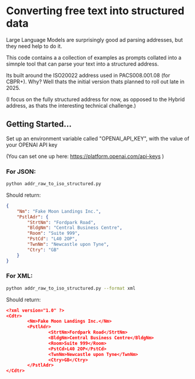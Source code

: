 # Converting free text into structured data

Large Language Models are surprisingly good ad parsing addresses, but they need help to do it.

This code contains a a collection of examples as prompts collated into a simnple tool that can parse your text into a structured address.

Its built around the ISO20022 address used in PACS008.001.08 (for CBPR+). Why? Well thats the initial version thats planned to roll out late in 2025.

(I focus on the fully structured address for now, as opposed to the Hybrid address, as thats the interesting technical challenge.)

## Getting Started...


Set up an environment variable called "OPENAI_API_KEY", with the value of your OPENAI API key 

(You can set one up here: https://platform.openai.com/api-keys )

### For JSON:
```bash
python addr_raw_to_iso_structured.py 
```

Should return: 
```json
{
    "Nm": "Fake Moon Landings Inc.",
    "PstlAdr": {
        "StrtNm": "Fordpark Road",
        "BldgNm": "Central Business Centre",
        "Room": "Suite 999",
        "PstCd": "L40 2OP",
        "TwnNm": "Newcastle upon Tyne",
        "Ctry": "GB"
    }
} 
```


### For XML:
```bash
python addr_raw_to_iso_structured.py --format xml
```

Should return: 
```json
<?xml version="1.0" ?>
<Cdtr>
        <Nm>Fake Moon Landings Inc.</Nm>
        <PstlAdr>
                <StrtNm>Fordpark Road</StrtNm>
                <BldgNm>Central Business Centre</BldgNm>
                <Room>Suite 999</Room>
                <PstCd>L40 2OP</PstCd>
                <TwnNm>Newcastle upon Tyne</TwnNm>
                <Ctry>GB</Ctry>
        </PstlAdr>
</Cdtr>
```